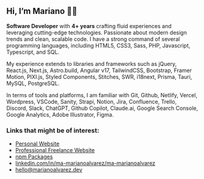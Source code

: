 ## Hi, I’m Mariano 👋🏻

**Software Developer** with **4+ years** crafting fluid experiences and leveraging cutting-edge technologies. Passionate about modern design trends and clean, scalable code. I have a strong command of several programming languages, including HTML5, CSS3, Sass, PHP, Javascript, Typescript, and SQL.

My experience extends to libraries and frameworks such as jQuery, React.js, Next.js, Astro.build, Angular v17, TailwindCSS, Bootstrap, Framer Motion, PIXI.js, Styled Components, Stitches, SWR, i18next, Prisma, Tauri, MySQL, PostgreSQL.

In terms of tools and platforms, I am familiar with Git, Github, Netlify, Vercel, Wordpress, VSCode, Sanity, Strapi, Notion, Jira, Confluence, Trello, Discord, Slack, ChatGPT, Github Copilot, Claude.ai, Google Search Console, Google Analytics, Adobe Illustrator, Figma.

### Links that might be of interest:

- [Personal Website](https://marianoalvarez.dev/)
- [Professional Freelance Website](https://creativoma.com/)
- [npm Packages](https://www.npmjs.com/~creativoma)
- [linkedin.com/in/ma-marianoalvarez/ma-marianoalvarez](https://www.linkedin.com/in/ma-marianoalvarez/)
- [hello@marianoalvarez.dev](mailto:hello@marianoalvarez.dev)
